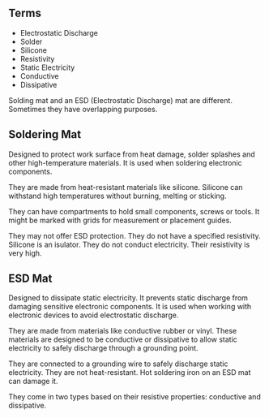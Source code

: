 ## Terms

- Electrostatic Discharge
- Solder
- Silicone
- Resistivity
- Static Electricity
- Conductive
- Dissipative

Solding mat and an ESD (Electrostatic Discharge) mat are different. Sometimes they have overlapping purposes.

## Soldering Mat

Designed to protect work surface from heat damage, solder splashes and other high-temperature materials. It is used when soldering electronic components.

They are made from heat-resistant materials like silicone. Silicone can withstand high temperatures without burning, melting or sticking.

They can have compartments to hold small components, screws or tools. It might be marked with grids for measurement or placement guides.

They may not offer ESD protection. They do not have a specified resistivity. Silicone is an isulator. They do not conduct electricity. Their resistivity is very high. 

## ESD Mat

Designed to dissipate static electricity. It prevents static discharge from damaging sensitive electronic components. It is used when working with electronic devices to avoid electrostatic discharge.

They are made from materials like conductive rubber or vinyl. These materials are designed to be conductive or dissipative to allow static electricity to safely discharge through a grounding point.

They are connected to a grounding wire to safely discharge static electricity. They are not heat-resistant. Hot soldering iron on an ESD mat can damage it.

They come in two types based on their resistive properties: conductive and dissipative.

